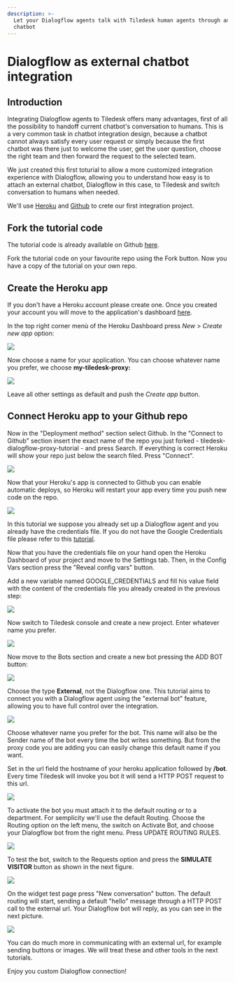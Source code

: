 ```yaml
---
description: >-
  Let your Dialogflow agents talk with Tiledesk human agents through an externl
  chatbot
---
```


# Dialogflow as external chatbot integration

## Introduction

Integrating Dialogflow agents to Tiledesk offers many advantages, first of all the possibility to handoff current chatbot's conversation to humans. This is a very common task in chatbot integration design, because a chatbot cannot always satisfy every user request or simply because the first chatbot was there just to welcome the user, get the user question, choose the right team and then forward the request to the selected team.

We just created this first toturial to allow a more customized integration experience with Dialogflow, allowing you to understand how easy is to attach an external chatbot, Dialogflow in this case, to Tiledesk and switch conversation to humans when needed.

We'll use [Heroku](https://www.heroku.com/) and [Github](https://github.com/) to crete our first integration project.

## Fork the tutorial code

The tutorial code is already available on Github [here](https://github.com/Tiledesk/tiledesk-dialogflow-proxy-tutorial).

Fork the tutorial code on your favourite repo using the Fork button. Now you have a copy of the tutorial on your own repo.

## Create the Heroku app

If you don't have a Heroku account please create one. Once you created your account you will move to the application's dashboard [here](https://dashboard.heroku.com/apps).

In the top right corner menù of the Heroku Dashboard press _New_ &gt; _Create new app_ option:

![](../../.gitbook/assets/image%20%28111%29.png)

Now choose a name for your application. You can choose whatever name you prefer, we choose **my-tiledesk-proxy:**

![](../../.gitbook/assets/image%20%2877%29.png)

Leave all other settings as default and push the _Create app_ button.

## Connect Heroku app to your Github repo

Now in the "Deployment method" section select Github. In the "Connect to Github" section insert the exact name of the repo you just forked - tiledesk-dialogflow-proxy-tutorial - and press Search. If everything is correct Heroku will show your repo just below the search filed. Press "Connect".

![](../../.gitbook/assets/image%20%2889%29.png)

Now that your Heroku's app is connected to Github you can enable automatic deploys, so Heroku will restart your app every time you push new code on the repo.

 

![](../../.gitbook/assets/image%20%2871%29.png)

In this tutorial we suppose you already set up a Dialogflow agent and you already have the credentials file. If you do not have the Google Credentials file please refer to this [tutorial](generate-dialgoflow-google-credentials-file.md).

Now that you have the credentials file on your hand open the Heroku Dashboard of your project and move to the Settings tab. Then, in the Config Vars section press the "Reveal config vars" button.

Add a new variable named GOOGLE\_CREDENTIALS and fill his value field with the content of the credentials file you already created in the previous step:

![](../../.gitbook/assets/image%20%2815%29.png)

Now switch to Tiledesk console and create a new project. Enter whatever name you prefer.

![](../../.gitbook/assets/image%20%281%29.png)

Now move to the Bots section and create a new bot pressing the ADD BOT button:

![](../../.gitbook/assets/image%20%2872%29.png)

Choose the type **External**, not the Dialogflow one. This tutorial aims to connect you with a Dialogflow agent using the "external bot" feature, allowing you to have full control over the integration.

![](../../.gitbook/assets/image%20%2878%29.png)

Choose whatever name you prefer for the bot. This name will also be the Sender name of the bot every time the bot writes something. But from the proxy code you are adding you can easily change this default name if you want.

Set in the url field the hostname of your heroku application followed by **/bot**. Every time Tiledesk will invoke you bot it will send a HTTP POST request to this url.

![](../../.gitbook/assets/image%20%28103%29.png)

To activate the bot you must attach it to the default routing or to a department. For semplicity we'll use the default Routing. Choose the Routing option on the left menu, the switch on Activate Bot, and choose your Dialogflow bot from the right menu. Press UPDATE ROUTING RULES.

![](../../.gitbook/assets/image%20%2875%29.png)

To test the bot, switch to the Requests option and press the **SIMULATE VISITOR** button as shown in the next figure.

![](../../.gitbook/assets/image%20%2859%29.png)

On the widget test page press "New conversation" button. The default routing will start, sending a default "hello" message through a HTTP POST call to the external url. Your Dialogflow bot will reply, as you can see in the next picture.

![](../../.gitbook/assets/image%20%2876%29.png)

You can do much more in communicating with an external url, for example sending buttons or images. We will treat these and other tools in the next tutorials.

Enjoy you custom Dialogflow connection!



